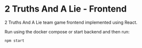 # 2 Truths And A Lie - Frontend

2 Truths And A Lie team game frontend implemented using React.

Run using the docker compose or start backend and then run:

```
npm start
```
